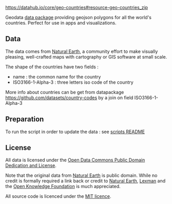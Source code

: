 https://datahub.io/core/geo-countries#resource-geo-countries_zip

Geodata [data package][datapackage] providing geojson polygons for all the world's countries.
Perfect for use in apps and visualizations.

## Data

The data comes from [Natural Earth][naturalearth], a community effort to make visually pleasing, well-crafted maps with cartography or GIS software at small scale.

The shape of the countries have two fields : 
* name : the common name for the country
* ISO3166-1-Alpha-3 : three letters iso code of the country

More info about countries can be get from datapackage https://github.com/datasets/country-codes by a join on field ISO3166-1-Alpha-3

[naturalearth]: http://www.naturalearthdata.com/
[datapackage]: http://dataprotocols.org/data-packages/

## Preparation

To run the script in order to update the data : see [scripts README](scripts/README.md)

## License

All data is licensed under the [Open Data Commons Public Domain Dedication and License][pddl]. 

Note that the original data from [Natural Earth][naturalearth] is public domain. While no credit is 
formally required a link back or credit to [Natural Earth][naturalearth], [Lexman][lexman] and the [Open Knowledge Foundation][okfn] is much appreciated.

All source code is licenced under the [MIT licence][mit].

[mit]: https://opensource.org/licenses/MIT
[naturalearth]: http://www.naturalearthdata.com/
[pddl]: http://opendatacommons.org/licenses/pddl/1.0/
[lexman]: http://github.com/lexman
[okfn]: http://okfn.org/





